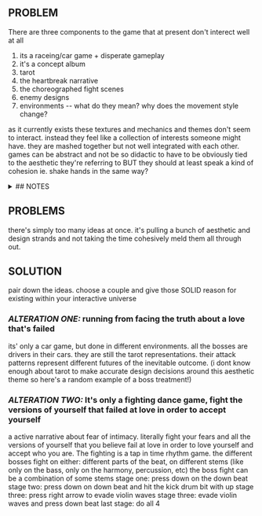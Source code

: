 ## PROBLEM

There are three components to the game that at present don't interect well at all
1. its a raceing/car game + disperate gameplay
2. it's a concept album
4. tarot
5. the heartbreak narrative
6. the choreographed fight scenes
7. enemy designs
8. environments -- what do they mean? why does the movement style change?

as it currently exists these textures and mechanics and themes don't seem to interact. instead they feel like a collection of interests someone might have. they are mashed together but not well integrated with each other. games can be abstract and not be so didactic to have to be obviously tied to the aesthetic they're referring to BUT they should at least speak a kind of cohesion ie. shake hands in the same way?

<details>
  <summary> ## NOTES </summary>

these elements dont work together. many dont even feel like theyre speaking to each other.
some thoughts on this issue

### its a racing/car game

why is this? in what way does this concept connect to heartbreak or music?
so far in the game, it doesn't really. each level features different sites of fast movement. not quite a race more just moving along a track to move in flashy ways (motorcycle gliding through a busy street, a superhero flying and running through collapsing streets, a car literal driving through a vast road, etc)
The affordance of a game that relies on this kind of aesthetic of movement is as follows:
- the sensation of running away from your problems
- dodging, avoiding issues, near-misses (of mistakes or people you might meet/paths untaken)
- there is freedom in flying, movement, escape
- the track we move on --> music track (and like music, what patterns recurr and what changes)

EDIT: in research, simogo's design philosphy is to appeal to people that didn't normally play games. hence the priority to restricting gameplay to less complexity. their goal was to mix up gameplay enough to change up the texture but not so much the player wouldn't be able to quickly pick up what to do. the KEY is simplicity
pacing was also FAST because of their pop genre choice

### its a concept album / It's a heartbreak narrative

the [lyrics](https://genius.com/Daniel-olsen-sayonara-wild-heart-lyrics) songs are about a love that's ending. the energy of the music is generally pretty high energy and pop-y. the album itself sells a cohesive narrative of a love ending and the arch of the acceptance of why things didn't work out.
In similar cross-genre adaptations songs can be a direct translation of the concept behind the songs but they don't always need to be.

The problem with a concept album video game is that it hasn't really been done before? Often times, like in this game. A concept album video game looks like a game with a soundtrack that is the album. The game attempts to work in the music directly into the stages which helps to try to combine the two things, music and game.
The issue is that this is done at a surface level, in the aesthetics alone. The texture of the level changes (the environment, the kind of vehicle, the boss) but there's no clear interactive reason why the gameplay changes and how this change is related to the new song.

EDIT: in doing some poking around at the origins of production of this game. the soundtrack was fully originally composed for the game. In prototyping they had pop music (re: chvrches, carly rae jaepson, etc to inform the vibe)

EXAMPLES

| song name | evironment | boss | gameplay |
|------|------------|--------|----|
| dead of night | night in a forest | The Howling Moons (the moon) | drive motorcycle |
| the world you knew | VR headset | The Hermit 64 (the Hermit) | bullet hell |
| mine | motorcycle | The stereo lovers (the lovers) | driving + flying |

what works well - the song (titles) directly relate to the environment

### tarot aesthetic

i'll just say it - it's pretty shallow a connection. it's entwined with the character design and other art but beyond that it's really just an aesthetic. the reason this point gets less sympathy from me is that it's a through line in some of their design choices. taking aesthetic over priority only leads to a shallow representation of a game that at it's core could be about music, love, seeing an end (future telling/tarot/divination). 

### Enemy designs

random thought: if everytime you defeat an enemy the game says "sayonara wild heart!" and in the song the reference of a "wild heart" refers to the love lost... all the bosses are you ex's? oR alteratively all the bosses are the versions of you that couldnt make love work.. what does that mean then
  
</details>

## PROBLEMS

there's simply too many ideas at once. it's pulling a bunch of aesthetic and design strands and not taking the time cohesively meld them all through out.

## SOLUTION

pair down the ideas. choose a couple and give those SOLID reason for existing within your interactive universe

### *ALTERATION ONE:* running from facing the truth about a love that's failed

its' only a car game, but done in different environments. all the bosses are drivers in their cars. they are still the tarot representations. their attack patterns represent different futures of the inevitable outcome.
(i dont know enough about tarot to make accurate design decisions around this aesthetic theme so here's a random example of a boss treatment!)


### *ALTERATION TWO:* It's only a fighting dance game, fight the versions of yourself that failed at love in order to accept yourself

a active narrative about fear of intimacy. literally fight your fears and all the versions of yourself that you believe fail at love in order to love yourself and accept who you are. The fighting is a tap in time rhythm game. the different bosses fight on either: different parts of the beat, on different stems (like only on the bass, only on the harmony, percussion, etc) the boss fight can be a combination of some stems
stage one: press down on the down beat
stage two: press down on down beat and hit the kick drum bit with up
stage three: press right arrow to evade violin waves
stage three: evade violin waves and press down beat
last stage: do all 4
